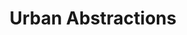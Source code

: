 ---
pid: WS131
title: Urban Abstractions
location_transcription: Washington Square Park
zipcode: '19107'
outside_phl: 
neighborhood: Washington Square West,Avenue of The Arts,Midtown Village,Chinatown
age: '40'
age_range: 40-49
instagram: 
image_file_name: WS_131.jpg
proposal_transcription: Photographs taken of architectural elements/details, taken
  in various areas of Philadelphia, displayed throughout the public space. The concept
  would be to encourage others to take the time during their day to actually look
  up and observe buildings that they pass by every day but don't pay attention, therefore
  transitioning the mundane into something beautiful. The images would be of varying
  scales of the architecture, some more representative, some more abstracted.
topic: Architecture,Philadelphia
topic_summary: 0, 0
type: Image
keywords_other: Photographs, architecture, beautiful
credit: Rachel Scheinfeldt
image_labels: 
twitter: 
facebook: 
permalink: "/monuments/ws131/"
layout: item-page
---